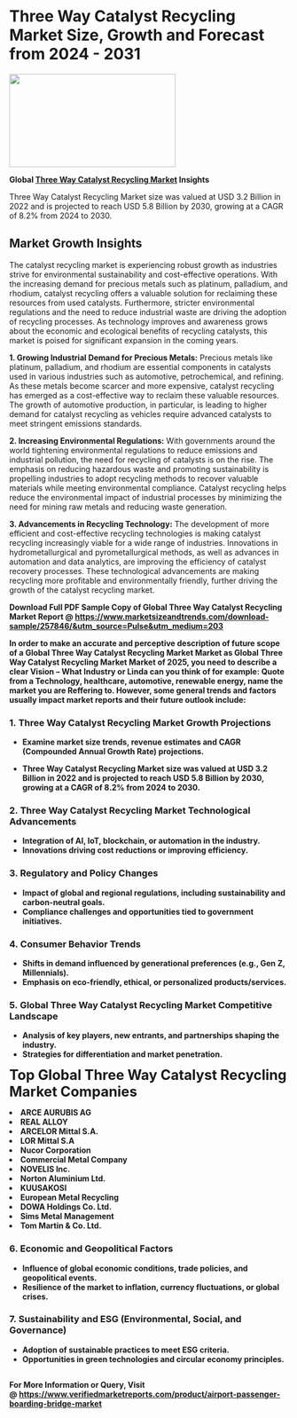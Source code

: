 <H1>Three Way Catalyst Recycling Market Size, Growth and Forecast from 2024 - 2031</H1><img class="aligncenter size-medium wp-image-584254" src="https://thirdeyenews.in/wp-content/uploads/2024/09/Global-Market-Research-300x168.jpeg" alt="" width="300" height="168" /><p><strong>Global&nbsp;<a href="https://www.marketsizeandtrends.com/download-sample/257846/&amp;utm_source=Pulse&amp;utm_medium=203">Three Way Catalyst Recycling Market</a> Insights</strong></p><p>Three Way Catalyst Recycling Market size was valued at USD 3.2 Billion in 2022 and is projected to reach USD 5.8 Billion by 2030, growing at a CAGR of 8.2% from 2024 to 2030.</p><p><h2>Market Growth Insights</h2> <p>The catalyst recycling market is experiencing robust growth as industries strive for environmental sustainability and cost-effective operations. With the increasing demand for precious metals such as platinum, palladium, and rhodium, catalyst recycling offers a valuable solution for reclaiming these resources from used catalysts. Furthermore, stricter environmental regulations and the need to reduce industrial waste are driving the adoption of recycling processes. As technology improves and awareness grows about the economic and ecological benefits of recycling catalysts, this market is poised for significant expansion in the coming years.</p> <p><strong></strong></p> <p><strong>1. Growing Industrial Demand for Precious Metals:</strong> Precious metals like platinum, palladium, and rhodium are essential components in catalysts used in various industries such as automotive, petrochemical, and refining. As these metals become scarcer and more expensive, catalyst recycling has emerged as a cost-effective way to reclaim these valuable resources. The growth of automotive production, in particular, is leading to higher demand for catalyst recycling as vehicles require advanced catalysts to meet stringent emissions standards.</p> <p><strong>2. Increasing Environmental Regulations:</strong> With governments around the world tightening environmental regulations to reduce emissions and industrial pollution, the need for recycling of catalysts is on the rise. The emphasis on reducing hazardous waste and promoting sustainability is propelling industries to adopt recycling methods to recover valuable materials while meeting environmental compliance. Catalyst recycling helps reduce the environmental impact of industrial processes by minimizing the need for mining raw metals and reducing waste generation.</p> <p><strong>3. Advancements in Recycling Technology:</strong> The development of more efficient and cost-effective recycling technologies is making catalyst recycling increasingly viable for a wide range of industries. Innovations in hydrometallurgical and pyrometallurgical methods, as well as advances in automation and data analytics, are improving the efficiency of catalyst recovery processes. These technological advancements are making recycling more profitable and environmentally friendly, further driving the growth of the catalyst recycling market.</p> <p><strong></p><p><span class=""><strong>Download Full PDF Sample Copy of Global Three Way Catalyst Recycling Market Report</strong> @ <a href="https://www.marketsizeandtrends.com/download-sample/257846/&amp;utm_source=Pulse&amp;utm_medium=203" target="_blank">https://www.marketsizeandtrends.com/download-sample/257846/&amp;utm_source=Pulse&amp;utm_medium=203</a></span></p><p>In order to make an accurate and perceptive description of future scope of a Global&nbsp;Three Way Catalyst Recycling Market Market as Global&nbsp;Three Way Catalyst Recycling Market Market of 2025, you need to describe a clear Vision &ndash; What Industry or Linda can you think of for example: Quote from a Technology, healthcare, automotive, renewable energy, name the market you are Reffering to. However, some general trends and factors usually impact market reports and their future outlook include:</p><h3>1.&nbsp;<strong>Three Way Catalyst Recycling Market Growth Projections</strong></h3><ul><li>Examine market size trends, revenue estimates and CAGR (Compounded Annual Growth Rate) projections.</li><li><p>Three Way Catalyst Recycling Market size was valued at USD 3.2 Billion in 2022 and is projected to reach USD 5.8 Billion by 2030, growing at a CAGR of 8.2% from 2024 to 2030.</p></li></ul><h3>2.&nbsp;<strong>Three Way Catalyst Recycling Market Technological Advancements</strong></h3><ul><li>Integration of AI, IoT, blockchain, or automation in the industry.</li><li>Innovations driving cost reductions or improving efficiency.</li></ul><h3>3.&nbsp;<strong>Regulatory and Policy Changes</strong></h3><ul><li>Impact of global and regional regulations, including sustainability and carbon-neutral goals.</li><li>Compliance challenges and opportunities tied to government initiatives.</li></ul><h3>4.&nbsp;<strong>Consumer Behavior Trends</strong></h3><ul><li>Shifts in demand influenced by generational preferences (e.g., Gen Z, Millennials).</li><li>Emphasis on eco-friendly, ethical, or personalized products/services.</li></ul><h3>5.&nbsp;<strong>Global Three Way Catalyst Recycling Market Competitive Landscape</strong></h3><ul><li>Analysis of key players, new entrants, and partnerships shaping the industry.</li><li>Strategies for differentiation and market penetration.</li></ul><p data-pm-slice="1 1 []"><span style="color: inherit; font-family: inherit; font-size: 25px;">Top Global Three Way Catalyst Recycling Market Companies</span></p><div class="" data-test-id=""><p><li>ARCE AURUBIS AG</li><li> REAL ALLOY</li><li> ARCELOR Mittal S.A.</li><li> LOR Mittal S.A</li><li> Nucor Corporation</li><li> Commercial Metal Company</li><li> NOVELIS Inc.</li><li> Norton Aluminium Ltd.</li><li> KUUSAKOSI</li><li> European Metal Recycling</li><li> DOWA Holdings Co. Ltd.</li><li> Sims Metal Management</li><li> Tom Martin & Co. Ltd.</li></p></div><h3>6.&nbsp;<strong>Economic and Geopolitical Factors</strong></h3><ul><li>Influence of global economic conditions, trade policies, and geopolitical events.</li><li>Resilience of the market to inflation, currency fluctuations, or global crises.</li></ul><h3>7.&nbsp;<strong>Sustainability and ESG (Environmental, Social, and Governance)</strong></h3><ul><li>Adoption of sustainable practices to meet ESG criteria.</li><li>Opportunities in green technologies and circular economy principles.</li></ul><h2><strong style="font-size: 14px;">For More Information or Query, Visit @&nbsp;</strong><a style="background-color: #ffffff; font-size: 14px;" href="https://www.marketsizeandtrends.com/report/three-way-catalyst-recycling-market/" target="_blank">https://www.verifiedmarketreports.com/product/airport-passenger-boarding-bridge-market</a></h2>
